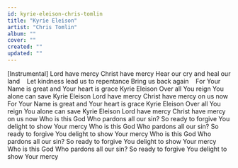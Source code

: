 ```yaml
---
id: kyrie-eleison-chris-tomlin
title: "Kyrie Eleison"
artist: "Chris Tomlin"
album: ""
cover: ""
created: ""
updated: ""
---
```


[Instrumental]
Lord have mercy
Christ have mercy
Hear our cry and heal our land   
Let kindness lead us to repentance
Bring us back again   
For Your Name is great and Your heart is grace
Kyrie Eleison
Over all You reign You alone can save
Kyrie Eleison
Lord have mercy
Christ have mercy on us now
For Your Name is great and Your heart is grace
Kyrie Eleison
Over all You reign You alone can save
Kyrie Eleison
Lord have mercy
Christ have mercy on us now
Who is this God
Who pardons all our sin?
So ready to forgive
You delight to show Your mercy
Who is this God
Who pardons all our sin?
So ready to forgive
You delight to show Your mercy
Who is this God
Who pardons all our sin?
So ready to forgive
You delight to show Your mercy
Who is this God
Who pardons all our sin?
So ready to forgive
You delight to show Your mercy